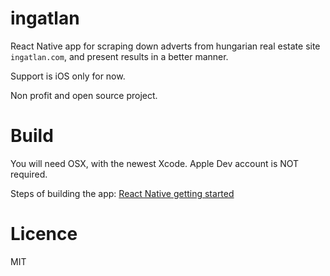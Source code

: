 # ingatlan

React Native app for scraping down adverts from hungarian real estate site `ingatlan.com`, and present results in a better manner.
 
Support is iOS only for now.

Non profit and open source project.

# Build

You will need OSX, with the newest Xcode. Apple Dev account is NOT required.

Steps of building the app: [React Native getting started](https://facebook.github.io/react-native/docs/getting-started.html)

# Licence
MIT

